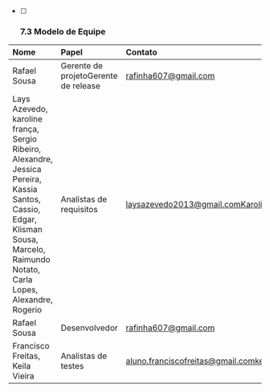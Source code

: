 * [ ] ### 7.3 Modelo de Equipe

| **Nome** | **Papel** | **Contato** |
| :--- | :--- | :--- |
| Rafael Sousa | Gerente de projetoGerente de release | rafinha607@gmail.com |
| Lays Azevedo, karoline frança, Sergio Ribeiro, Alexandre, Jessica Pereira, Kassia Santos, Cassio, Edgar, Klisman Sousa, Marcelo, Raimundo Notato, Carla Lopes, Alexandre, Rogerio | Analistas de requisitos | laysazevedo2013@gmail.comKaroliene252@gmail.comklisman.sistema@gmail.comnonatorna@gmail.comserginhomorpheus1@gmail.comjessikak1000@hotmail.comxande741@hotmail.com |
| Rafael Sousa | Desenvolvedor | rafinha607@gmail.com |
| Francisco Freitas, Keila Vieira | Analistas de testes | aluno.franciscofreitas@gmail.com[keila.viieira@gmail.com](mailto:keila.viieira@gmail.com) |



